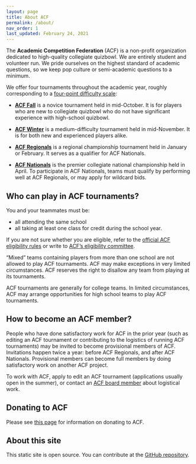 ```yaml
---
layout: page
title: About ACF
permalink: /about/
nav_order: 1
last_updated: February 24, 2021
---
```


The **Academic Competition Federation** (ACF) is a non-profit organization dedicated to high-quality collegiate quizbowl. We are entirely student and volunteer run. We pride ourselves on the highest standard of academic questions, so we keep pop culture or semi-academic questions to a minimum.

We offer four tournaments throughout the academic year, roughly corresponding to a [four-point difficulty scale](https://collegequizbowlcalendar.com/difficulty-scale/):

- **[ACF Fall](/fall)** is a novice tournament held in mid-October. It is for players who are new to collegiate quizbowl who do not have significant experience with high-school quizbowl.

- **[ACF Winter](/winter)** is a medium-difficulty tournament held in mid-November. It is for both new and experienced players alike.

- **[ACF Regionals](/regionals)** is a regional championship tournament held in January or February. It serves as a qualifier for ACF Nationals.

- **[ACF Nationals](/nationals)** is the premier collegiate national championship held in April. To participate in ACF Nationals, teams must qualify by performing well at ACF Regionals, or may apply for wildcard bids.

## Who can play in ACF tournaments?

You and your teammates must be:

- all attending the same school
- all taking at least one class for credit during the school year.

If you are not sure whether you are eligible, refer to the [official ACF eligibility rules](/eligibility-rules) or write to [ACF’s eligibility committee](mailto:eligibility@acf-quizbowl.com).

“Mixed” teams containing players from more than one school are not allowed to play ACF tournaments. ACF may make exceptions in very limited circumstances. ACF reserves the right to disallow any team from playing at its tournaments.

ACF tournaments are generally for college teams. In limited circumstances, ACF may arrange opportunities for high school teams to play ACF tournaments.

## How to become an ACF member?

People who have done satisfactory work for ACF in the prior year (such as editing an ACF tournament or contributing to the logistics of running ACF tournaments) may be invited to become provisional members of ACF. Invitations happen twice a year: before ACF Regionals, and after ACF Nationals. Provisional members can become full members by doing satisfactory work on another ACF project.

To work with ACF, apply to edit an ACF tournament (applications usually open in the summer), or contact an [ACF board member](/members#officers) about logistical work.

## Donating to ACF

Please see [this page](/donate) for information on donating to ACF.

## About this site

This static site is open source. You can contribute at the [GitHub repository](https://github.com/acf-quizbowl/acf-quizbowl.github.io/).
